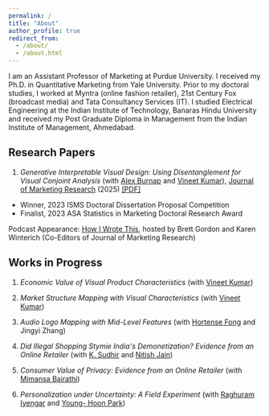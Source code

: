 ```yaml
---
permalink: /
title: "About"
author_profile: true
redirect_from: 
  - /about/
  - /about.html
---
```


I am an Assistant Professor of Marketing at Purdue University. I received my Ph.D. in Quantitative Marketing from Yale University. Prior to my doctoral studies, I worked at Myntra (online fashion retailer), 21st Century Fox (broadcast media) and Tata Consultancy Services (IT). I studied Electrical Engineering at the Indian Institute of Technology, Banaras Hindu University and received my Post Graduate Diploma in Management from the Indian Institute of Management, Ahmedabad.

## Research Papers

1. _Generative Interpretable Visual Design: Using Disentanglement for Visual Conjoint Analysis_ (with [Alex Burnap](https://som.yale.edu/faculty-research/faculty-directory/alex-burnap) and [Vineet Kumar](https://som.yale.edu/faculty-research/faculty-directory/vineet-kumar)), [Journal of Marketing Research](https://doi.org/10.1177/00222437241276736) (2025) <a href="files/GenerativeInterpretableVisualDesign.pdf">[PDF]</a>

- Winner, 2023 ISMS Doctoral Dissertation Proposal Competition
- Finalist, 2023 ASA Statistics in Marketing Doctoral Research Award

Podcast Appearance: [How I Wrote This](https://open.spotify.com/episode/04qzxpPbvQWwa9CMM1BgY3), hosted by Brett Gordon and Karen Winterich (Co-Editors of Journal of Marketing Research)  

## Works in Progress

1. _Economic Value of Visual Product Characteristics_ (with [Vineet Kumar](https://som.yale.edu/faculty-research/faculty-directory/vineet-kumar))

2. _Market Structure Mapping with Visual Characteristics_ (with [Vineet Kumar](https://som.yale.edu/faculty-research/faculty-directory/vineet-kumar))

3. _Audio Logo Mapping with Mid-Level Features_ (with [Hortense Fong](https://business.columbia.edu/faculty/people/hortense-fong) and Jingyi Zhang)

4. _Did *Illegal* Shopping Stymie India's Demonetization? Evidence from an Online Retailer_ (with [K. Sudhir](https://som.yale.edu/faculty-research/faculty-directory/k-sudhir) and [Nitish Jain](https://www.london.edu/faculty-and-research/faculty-profiles/j/jain-n))

5. _Consumer Value of Privacy: Evidence from an Online Retailer_ (with [Mimansa Bairathi](https://www.mgmt.ucl.ac.uk/people/mimansabairathi))

6. _Personalization under Uncertainty: A Field Experiment_ (with [Raghuram Iyengar](https://marketing.wharton.upenn.edu/profile/riyengar/) and [Young- Hoon Park](https://business.cornell.edu/faculty-research/faculty/yp34/))
